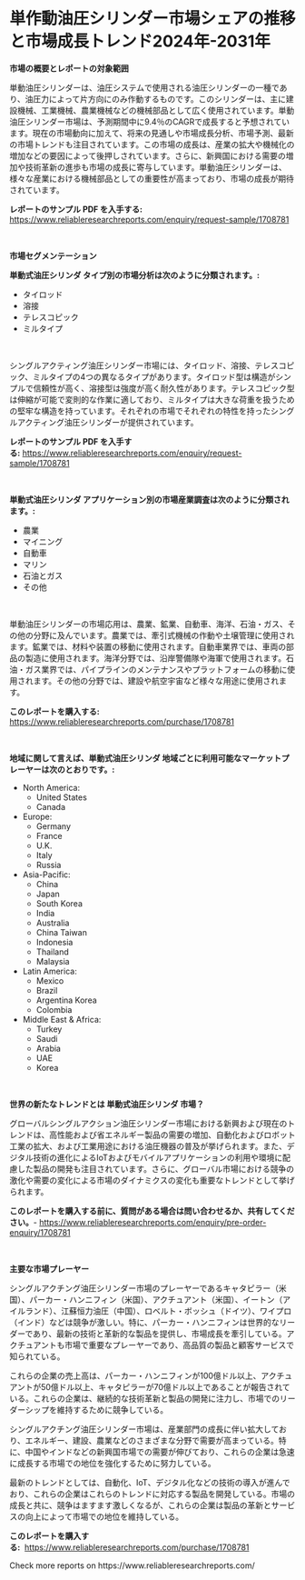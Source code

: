 <p><h1>単作動油圧シリンダー市場シェアの推移と市場成長トレンド2024年-2031年</h1></p><p><strong>市場の概要とレポートの対象範囲</strong></p>
<p><p>単動油圧シリンダーは、油圧システムで使用される油圧シリンダーの一種であり、油圧力によって片方向にのみ作動するものです。このシリンダーは、主に建設機械、工業機械、農業機械などの機械部品として広く使用されています。単動油圧シリンダー市場は、予測期間中に9.4％のCAGRで成長すると予想されています。現在の市場動向に加えて、将来の見通しや市場成長分析、市場予測、最新の市場トレンドも注目されています。この市場の成長は、産業の拡大や機械化の増加などの要因によって後押しされています。さらに、新興国における需要の増加や技術革新の進歩も市場の成長に寄与しています。単動油圧シリンダーは、様々な産業における機械部品としての重要性が高まっており、市場の成長が期待されています。</p></p>
<p><strong>レポートのサンプル PDF を入手する:</strong> <a href="https://www.reliableresearchreports.com/enquiry/request-sample/1708781">https://www.reliableresearchreports.com/enquiry/request-sample/1708781</a></p>
<p>&nbsp;</p>
<p><strong>市場セグメンテーション</strong></p>
<p><strong>単動式油圧シリンダ タイプ別の市場分析は次のように分類されます。:</strong></p>
<p><ul><li>タイロッド</li><li>溶接</li><li>テレスコピック</li><li>ミルタイプ</li></ul></p>
<p>&nbsp;</p>
<p><p>シングルアクティング油圧シリンダー市場には、タイロッド、溶接、テレスコピック、ミルタイプの4つの異なるタイプがあります。タイロッド型は構造がシンプルで信頼性が高く、溶接型は強度が高く耐久性があります。テレスコピック型は伸縮が可能で変則的な作業に適しており、ミルタイプは大きな荷重を扱うための堅牢な構造を持っています。それぞれの市場でそれぞれの特性を持ったシングルアクティング油圧シリンダーが提供されています。</p></p>
<p><strong>レポートのサンプル PDF を入手する:</strong>&nbsp;<a href="https://www.reliableresearchreports.com/enquiry/request-sample/1708781">https://www.reliableresearchreports.com/enquiry/request-sample/1708781</a></p>
<p>&nbsp;</p>
<p><strong> 単動式油圧シリンダ アプリケーション別の市場産業調査は次のように分類されます。:</strong></p>
<p><ul><li>農業</li><li>マイニング</li><li>自動車</li><li>マリン</li><li>石油とガス</li><li>その他</li></ul></p>
<p>&nbsp;</p>
<p><p>単動油圧シリンダーの市場応用は、農業、鉱業、自動車、海洋、石油・ガス、その他の分野に及んでいます。農業では、牽引式機械の作動や土壌管理に使用されます。鉱業では、材料や装置の移動に使用されます。自動車業界では、車両の部品の製造に使用されます。海洋分野では、沿岸警備隊や海軍で使用されます。石油・ガス業界では、パイプラインのメンテナンスやプラットフォームの移動に使用されます。その他の分野では、建設や航空宇宙など様々な用途に使用されます。</p></p>
<p><strong>このレポートを購入する:</strong>&nbsp; <a href="https://www.reliableresearchreports.com/purchase/1708781">https://www.reliableresearchreports.com/purchase/1708781</a></p>
<p>&nbsp;</p>
<p><strong>地域に関して言えば、単動式油圧シリンダ 地域ごとに利用可能なマーケットプレーヤーは次のとおりです。:</strong></p>
<p><ul>
    <li>
        North America:
        <ul>
            <li>United States</li>
            <li>Canada</li>
        </ul>
    </li>
    <li>
        Europe:
        <ul>
            <li>Germany</li>
            <li>France</li>
            <li>U.K.</li>
            <li>Italy</li>
            <li>Russia</li>
        </ul>
    </li>
    <li>
        Asia-Pacific:
        <ul>
            <li>China</li>
            <li>Japan</li>
            <li>South Korea</li>
            <li>India</li>
            <li>Australia</li>
            <li>China Taiwan</li>
            <li>Indonesia</li>
            <li>Thailand</li>
            <li>Malaysia</li>
        </ul>
    </li>
    <li>
        Latin America:
        <ul>
            <li>Mexico</li>
            <li>Brazil</li>
            <li>Argentina Korea</li>
            <li>Colombia</li>
        </ul>
    </li>
    <li>
        Middle East & Africa:
        <ul>
            <li>Turkey</li>
            <li>Saudi</li>
            <li>Arabia</li>
            <li>UAE</li>
            <li>Korea</li>
        </ul>
    </li>
    </ul></p>
<p>&nbsp;</p>
<p><strong>世界の新たなトレンドとは 単動式油圧シリンダ 市場？</strong></p>
<p><p>グローバルシングルアクション油圧シリンダー市場における新興および現在のトレンドは、高性能および省エネルギー製品の需要の増加、自動化およびロボット工業の拡大、および工業用途における油圧機器の普及が挙げられます。また、デジタル技術の進化によるIoTおよびモバイルアプリケーションの利用や環境に配慮した製品の開発も注目されています。さらに、グローバル市場における競争の激化や需要の変化による市場のダイナミクスの変化も重要なトレンドとして挙げられます。</p></p>
<p><strong>このレポートを購入する前に、質問がある場合は問い合わせるか、共有してください。</strong>- <a href="https://www.reliableresearchreports.com/enquiry/pre-order-enquiry/1708781">https://www.reliableresearchreports.com/enquiry/pre-order-enquiry/1708781</a></p>
<p>&nbsp;</p>
<p><strong>主要な市場プレーヤー</strong></p>
<p><p>シングルアクチング油圧シリンダー市場のプレーヤーであるキャタピラー（米国）、パーカー・ハンニフィン（米国）、アクチュアント（米国）、イートン（アイルランド）、江蘇恒力油圧（中国）、ロベルト・ボッシュ（ドイツ）、ワイプロ（インド）などは競争が激しい。特に、パーカー・ハンニフィンは世界的なリーダーであり、最新の技術と革新的な製品を提供し、市場成長を牽引している。アクチュアントも市場で重要なプレーヤーであり、高品質の製品と顧客サービスで知られている。</p><p>これらの企業の売上高は、パーカー・ハンニフィンが100億ドル以上、アクチュアントが50億ドル以上、キャタピラーが70億ドル以上であることが報告されている。これらの企業は、継続的な技術革新と製品の開発に注力し、市場でのリーダーシップを維持するために競争している。</p><p>シングルアクチング油圧シリンダー市場は、産業部門の成長に伴い拡大しており、エネルギー、建設、農業などのさまざまな分野で需要が高まっている。特に、中国やインドなどの新興国市場での需要が伸びており、これらの企業は急速に成長する市場での地位を強化するために努力している。</p><p>最新のトレンドとしては、自動化、IoT、デジタル化などの技術の導入が進んでおり、これらの企業はこれらのトレンドに対応する製品を開発している。市場の成長と共に、競争はますます激しくなるが、これらの企業は製品の革新とサービスの向上によって市場での地位を維持している。</p></p>
<p><strong>このレポートを購入する:</strong>&nbsp;&nbsp;<a href="https://www.reliableresearchreports.com/purchase/1708781">https://www.reliableresearchreports.com/purchase/1708781</a></p>
<p>Check more reports on https://www.reliableresearchreports.com/</p>